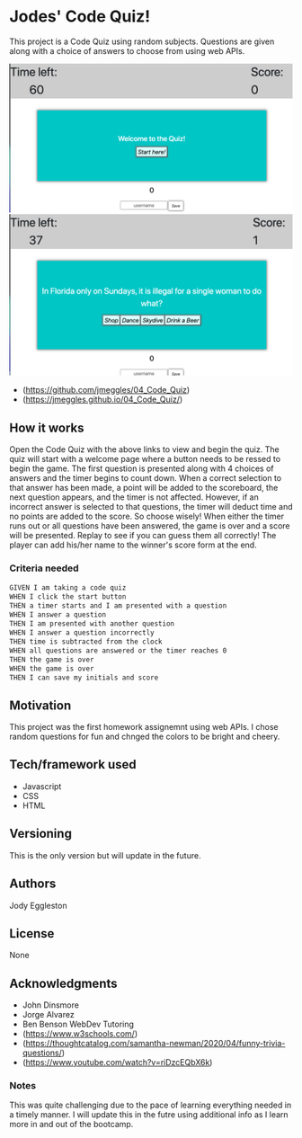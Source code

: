 # Jodes' Code Quiz!
This project is a Code Quiz using random subjects.  Questions are given along with a choice of answers to choose from using web APIs.  

<img src="/assets/images/screenshot1.png" width=600>
<img src="/assets/images/screenshot2.png" width=600>

- (https://github.com/jmeggles/04_Code_Quiz)
- (https://jmeggles.github.io/04_Code_Quiz/)

## How it works
Open the Code Quiz with the above links to view and begin the quiz.  The quiz will start with a welcome page where a button needs to be ressed to begin the game.  The first question is presented along with 4 choices of answers and the timer begins to count down.  When a correct selection to that answer has been made, a point will be added to the scoreboard, the next question appears, and the timer is not affected.  However, if an incorrect answer is selected to that questions, the timer will deduct time and no points are added to the score.  So choose wisely!  When either the timer runs out or all questions have been answered, the game is over and a score will be presented.  Replay to see if you can guess them all correctly!  The player can add his/her name to the winner's score form at the end.  

### Criteria needed
```
GIVEN I am taking a code quiz
WHEN I click the start button
THEN a timer starts and I am presented with a question
WHEN I answer a question
THEN I am presented with another question
WHEN I answer a question incorrectly
THEN time is subtracted from the clock
WHEN all questions are answered or the timer reaches 0
THEN the game is over
WHEN the game is over
THEN I can save my initials and score
```

## Motivation
This project was the first homework assignemnt using web APIs. I chose random questions for fun and chnged the colors to be bright and cheery.

## Tech/framework used
- Javascript
- CSS
- HTML

## Versioning
This is the only version but will update in the future.

## Authors
Jody Eggleston

## License
None

## Acknowledgments
- John Dinsmore
- Jorge Alvarez
- Ben Benson WebDev Tutoring
- (https://www.w3schools.com/)
- (https://thoughtcatalog.com/samantha-newman/2020/04/funny-trivia-questions/)
- (https://www.youtube.com/watch?v=riDzcEQbX6k)

### Notes
This was quite challenging due to the pace of learning everything needed in a timely manner.  I will update this in the futre using additional info as I learn more in and out of the bootcamp.